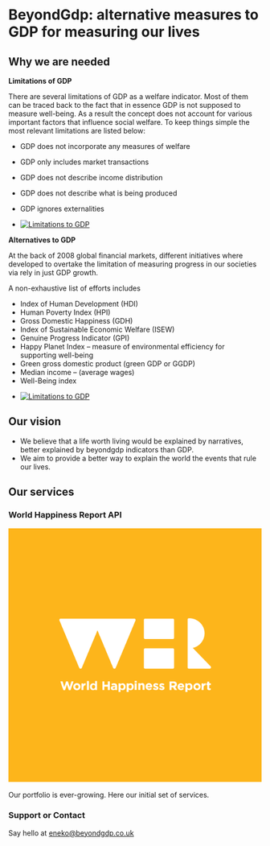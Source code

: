 # BeyondGdp: alternative measures to GDP for measuring our lives

## Why we are needed

**Limitations of GDP**

There are several limitations of GDP as a welfare indicator. 
Most of them can be traced back to the fact that in essence GDP is not supposed to measure well-being. As a result the concept does not account for various important factors that influence social welfare. 
To keep things simple the most relevant limitations are listed below:

- GDP does not incorporate any measures of welfare
- GDP only includes market transactions
- GDP does not describe income distribution
- GDP does not describe what is being produced
- GDP ignores externalities

- [![Limitations to GDP](https://img.youtube.com/vi/G4d_-zaJXuA/0.jpg)](https://www.youtube.com/watch?v=G4d_-zaJXuA)


**Alternatives to GDP**

At the back of 2008 global financial markets, different initiatives where developed to 
overtake the limitation of measuring progress in our societies via rely in just GDP growth. 

A non-exhaustive list of efforts includes 

* Index of Human Development (HDI)
* Human Poverty Index (HPI)
* Gross Domestic Happiness (GDH)
* Index of Sustainable Economic Welfare (ISEW)
* Genuine Progress Indicator (GPI)
* Happy Planet Index – measure of environmental efficiency for supporting well-being
* Green gross domestic product (green GDP or GGDP)
* Median income – (average wages)
* Well-Being index

- [![Limitations to GDP](https://img.youtube.com/vi/G4d_-zaJXuA/0.jpg)](https://www.youtube.com/watch?v=G4d_-zaJXuA)


## Our vision

- We believe that a life worth living would be explained by narratives, better explained by beyondgdp indicators 
than GDP. 
- We aim to provide a better way to explain the world the events that rule our lives.

## Our services

### World Happiness Report API

[![World Happiness](imgs/worldhappiness.png)](https://app.swaggerhub.com/apis/beyond-gdp/wold-happiness_api/v1)

Our portfolio is ever-growing. Here our initial set of services.

### Support or Contact

Say hello at [eneko@beyondgdp.co.uk](mailto:eneko@beyondgdp.co.uk)
